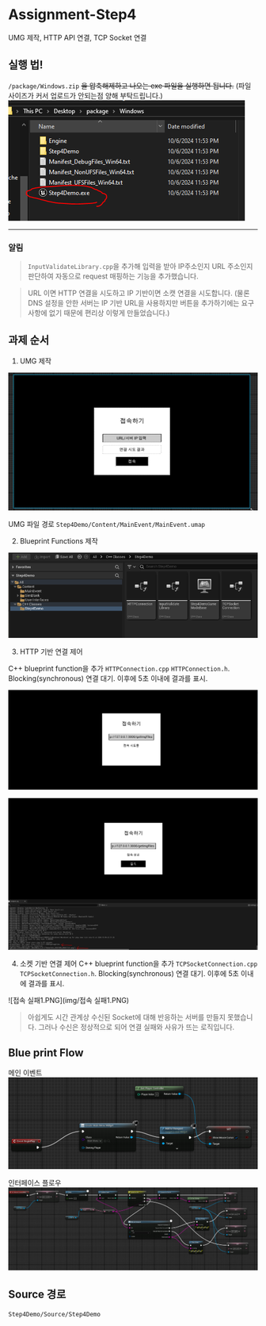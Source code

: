 # Assignment-Step4
UMG 제작, HTTP API 연결, TCP Socket 연결

## 실행 법!

`/package/Windows.zip` ~~을 압축해제하고 나오는 exe 파일을 실행하면 됩니다.~~ (파일 사이즈가 커서 업로드가 안되는점 양해 부탁드립니다.)
![exe.PNG](img/exe.PNG)

--- 
### 알림 
> `InputValidateLibrary.cpp`을 추가해 입력을 받아 IP주소인지 URL 주소인지 판단하여 자동으로 request 매핑하는 기능을 추가했습니다.

> URL 이면 HTTP 연결을 시도하고 IP 기반이면 소캣 연결을 시도합니다. (물론 DNS 설정을 안한 서버는 IP 기반 URL을 사용하지만 버튼을 추가하기에는 요구사항에 없기 때문에 편리상 이렇게 만들었습니다.)

## 과제 순서

1. UMG 제작

![UMG.PNG](img/UMG.PNG)

UMG 파일 경로 `Step4Demo/Content/MainEvent/MainEvent.umap`

2. Blueprint Functions 제작

 ![blueprint functions.PNG](img/blueprint%20functions.PNG)

3. HTTP 기반 연결 제어

 C++ blueprint function을 추가 `HTTPConnection.cpp` `HTTPConnection.h`. Blocking(synchronous) 연결 대기. 이후에 5초 이내에 결과를 표시.

![실행 1.PNG](img/httpAttempt.PNG)

![성공 1.PNG](img/success.PNG)

4. 소켓 기반 연결 제어
C++ blueprint function을 추가 `TCPSocketConnection.cpp` `TCPSocketConnection.h`. Blocking(synchronous) 연결 대기. 이후에 5초 이내에 결과를 표시.

![접속 실패1.PNG](img/접속 실패1.PNG)
> 아쉽게도 시간 관계상 수신된 Socket에 대해 반응하는 서버를 만들지 못했습니다. 그러나 수신은 정상적으로 되어 연결 실패와 사유가 뜨는 로직입니다.

## Blue print Flow

 메인 이벤트
 ![mainflow.PNG](img/mainFlow.PNG)
 

인터페이스 플로우
![UMG_LogicFlow.PNG](img/button-flow.PNG)


## Source 경로
`Step4Demo/Source/Step4Demo`